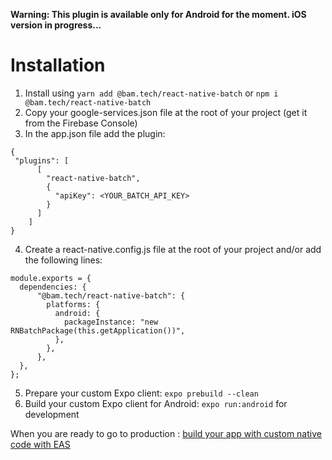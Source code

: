 **Warning: This plugin is available only for Android for the moment. iOS version in progress...**

# Installation

1. Install using `yarn add @bam.tech/react-native-batch` or `npm i @bam.tech/react-native-batch`
2. Copy your google-services.json file at the root of your project (get it from the Firebase Console)
3. In the app.json file add the plugin:

```
{
 "plugins": [
      [
        "react-native-batch",
        {
          "apiKey": <YOUR_BATCH_API_KEY>
        }
      ]
    ]
}
```

4. Create a react-native.config.js file at the root of your project and/or add the following lines:

```
module.exports = {
  dependencies: {
      "@bam.tech/react-native-batch": {
        platforms: {
          android: {
            packageInstance: "new RNBatchPackage(this.getApplication())",
          },
        },
      },
  },
};

```

5. Prepare your custom Expo client: `expo prebuild --clean`
6. Build your custom Expo client for Android: `expo run:android` for development

When you are ready to go to production : [build your app with custom native code with EAS](https://docs.expo.dev/workflow/customizing/#releasing-apps-with-custom-native-code-to)
